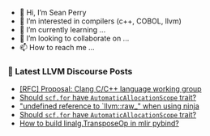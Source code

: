 - 👋 Hi, I’m Sean Perry
- 👀 I’m interested in compilers (c++, COBOL, llvm)
- 🌱 I’m currently learning ...
- 💞️ I’m looking to collaborate on ...
- 📫 How to reach me ...

<!---
s66perry/s66perry is a ✨ special ✨ repository because its `README.md` (this file) appears on your GitHub profile.
You can click the Preview link to take a look at your changes.
--->
### 📕 Latest LLVM Discourse Posts

<!-- DISCOURSE-LLVM:START -->
- [[RFC] Proposal: Clang C/C++ language working group](https://discourse.llvm.org/t/rfc-proposal-clang-c-c-language-working-group/59840?page=3#post_48)
- [Should `scf.for` have `AutomaticAllocationScope` trait?](https://discourse.llvm.org/t/should-scf-for-have-automaticallocationscope-trait/74281#post_3)
- [&quot;undefined reference to `llvm::raw_&quot; when using ninja](https://discourse.llvm.org/t/undefined-reference-to-llvm-raw-when-using-ninja/74263#post_4)
- [Should `scf.for` have `AutomaticAllocationScope` trait?](https://discourse.llvm.org/t/should-scf-for-have-automaticallocationscope-trait/74281#post_2)
- [How to build linalg.TransposeOp in mlir pybind?](https://discourse.llvm.org/t/how-to-build-linalg-transposeop-in-mlir-pybind/73989#post_15)
<!-- DISCOURSE-LLVM:END -->
